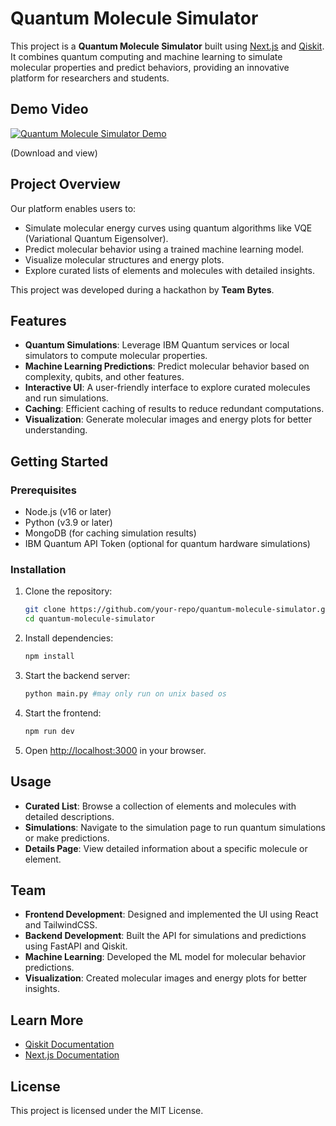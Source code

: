 # Quantum Molecule Simulator

This project is a **Quantum Molecule Simulator** built using [Next.js](https://nextjs.org) and [Qiskit](https://qiskit.org). It combines quantum computing and machine learning to simulate molecular properties and predict behaviors, providing an innovative platform for researchers and students.

## Demo Video

[![Quantum Molecule Simulator Demo](./assets/video-thumbnail.png)](./assets/winning-team-video.mov)

(Download and view)

## Project Overview

Our platform enables users to:
- Simulate molecular energy curves using quantum algorithms like VQE (Variational Quantum Eigensolver).
- Predict molecular behavior using a trained machine learning model.
- Visualize molecular structures and energy plots.
- Explore curated lists of elements and molecules with detailed insights.

This project was developed during a hackathon by **Team Bytes**.

## Features

- **Quantum Simulations**: Leverage IBM Quantum services or local simulators to compute molecular properties.
- **Machine Learning Predictions**: Predict molecular behavior based on complexity, qubits, and other features.
- **Interactive UI**: A user-friendly interface to explore curated molecules and run simulations.
- **Caching**: Efficient caching of results to reduce redundant computations.
- **Visualization**: Generate molecular images and energy plots for better understanding.

## Getting Started

### Prerequisites

- Node.js (v16 or later)
- Python (v3.9 or later)
- MongoDB (for caching simulation results)
- IBM Quantum API Token (optional for quantum hardware simulations)

### Installation

1. Clone the repository:
   ```bash
   git clone https://github.com/your-repo/quantum-molecule-simulator.git
   cd quantum-molecule-simulator
   ```

2. Install dependencies:
   ```bash
   npm install
   ```

3. Start the backend server:
   ```bash
   python main.py #may only run on unix based os
   ```

4. Start the frontend:
   ```bash
   npm run dev
   ```

5. Open [http://localhost:3000](http://localhost:3000) in your browser.

## Usage

- **Curated List**: Browse a collection of elements and molecules with detailed descriptions.
- **Simulations**: Navigate to the simulation page to run quantum simulations or make predictions.
- **Details Page**: View detailed information about a specific molecule or element.

## Team

- **Frontend Development**: Designed and implemented the UI using React and TailwindCSS.
- **Backend Development**: Built the API for simulations and predictions using FastAPI and Qiskit.
- **Machine Learning**: Developed the ML model for molecular behavior predictions.
- **Visualization**: Created molecular images and energy plots for better insights.

## Learn More

- [Qiskit Documentation](https://qiskit.org/documentation/)
- [Next.js Documentation](https://nextjs.org/docs) 

## License

This project is licensed under the MIT License.
